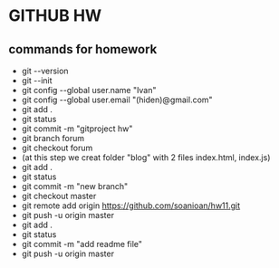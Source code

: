GITHUB HW
=========
commands for homework
---------------------

* git --version
* git --init
* git config --global user.name "Ivan"
* git config --global user.email "(hiden)@gmail.com" 
* git add .
* git status
* git commit -m "gitproject hw"
* git branch forum
* git checkout forum
* (at this step we creat folder "blog" with 2 files index.html, index.js)
* git add .
* git status 
* git commit -m "new branch"
* git checkout master
* git remote add origin https://github.com/soanioan/hw11.git
* git push -u origin master
* git add .
* git status
* git commit -m "add readme file"
* git push -u origin master

